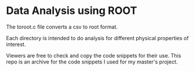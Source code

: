 # Data Analysis using ROOT

The toroot.c file converts a csv to root format.

Each directory is intended to do analysis for different physical properties of interest.


Viewers are free to check and copy the code snippets for their use.
This repo is an archive for the code snippets I used for my master's project.
